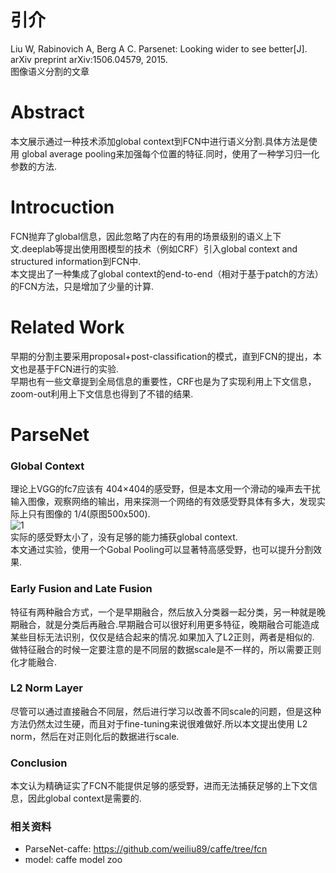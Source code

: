 # 引介
Liu W, Rabinovich A, Berg A C. Parsenet: Looking wider to see better[J]. arXiv preprint arXiv:1506.04579, 2015.  
图像语义分割的文章

# Abstract
本文展示通过一种技术添加global context到FCN中进行语义分割.具体方法是使用 global average pooling来加强每个位置的特征.同时，使用了一种学习归一化参数的方法.

# Introcuction
FCN抛弃了global信息，因此忽略了内在的有用的场景级别的语义上下文.deeplab等提出使用图模型的技术（例如CRF）引入global context and structured information到FCN中.  
本文提出了一种集成了global context的end-to-end（相对于基于patch的方法）的FCN方法，只是增加了少量的计算.  

# Related Work
早期的分割主要采用proposal+post-classification的模式，直到FCN的提出，本文也是基于FCN进行的实验.  
早期也有一些文章提到全局信息的重要性，CRF也是为了实现利用上下文信息，zoom-out利用上下文信息也得到了不错的结果.  

# ParseNet
### Global Context
理论上VGG的fc7应该有 404×404的感受野，但是本文用一个滑动的噪声去干扰输入图像，观察网络的输出，用来探测一个网络的有效感受野具体有多大，发现实际上只有图像的 1/4(原图500x500).  
![1](http://i4.buimg.com/589172/9ff16eae7e7fbfdd.png)  
实际的感受野太小了，没有足够的能力捕获global context.  
本文通过实验，使用一个Gobal Pooling可以显著特高感受野，也可以提升分割效果.  

### Early Fusion and Late Fusion
特征有两种融合方式，一个是早期融合，然后放入分类器一起分类，另一种就是晚期融合，就是分类后再融合.早期融合可以很好利用更多特征，晚期融合可能造成某些目标无法识别，仅仅是结合起来的情况.如果加入了L2正则，两者是相似的.  
做特征融合的时候一定要注意的是不同层的数据scale是不一样的，所以需要正则化才能融合.  

### L2 Norm Layer
尽管可以通过直接融合不同层，然后进行学习以改善不同scale的问题，但是这种方法仍然太过生硬，而且对于fine-tuning来说很难做好.所以本文提出使用 L2 norm，然后在对正则化后的数据进行scale.  

### Conclusion
本文认为精确证实了FCN不能提供足够的感受野，进而无法捕获足够的上下文信息，因此global context是需要的.  

### 相关资料
* ParseNet-caffe: https://github.com/weiliu89/caffe/tree/fcn
* model: caffe model zoo
